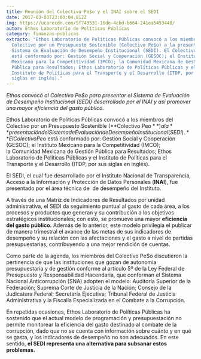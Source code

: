 ```yaml
---
title: Reunión del Colectivo Pe$o y el INAI sobre el SEDI
date: 2017-03-03T23:03:04.812Z
img: https://ucarecdn.com/5f743531-16de-4cbd-b664-241ea5453440/
autor: Ethos Laboratorio de Políticas Públicas
category: finanzas-publicas
extracto: "Ethos Laboratorio de Políticas Públicas convocó a los miembros del
  Colectivo por un Presupuesto Sostenible (Colectivo Pe$o) a la presentación del
  Sistema de Evaluación de Desempeño Institucional (SEDI). El Colectivo Pe$o
  está conformado por: Gestión Social y Cooperación (GESOC); el Instituto
  Mexicano para la Competitividad (IMCO); la Comunidad Mexicana de Gestión
  Pública para Resultados; Ethos Laboratorio de Políticas Públicas y el
  Instituto de Políticas para el Transporte y el Desarrollo (ITDP, por sus
  siglas en inglés)."
---
```

*Ethos convocó al Colectivo Pe$o para presentar el Sistema de Evaluación de Desempeño Institucional (SEDI) desarrollado por el INAI y así promover una mayor eficiencia del gasto público.*

Ethos Laboratorio de Políticas Públicas convocó a los miembros del Colectivo por un Presupuesto Sostenible (**Colectivo Pe$o**) a la **presentación del Sistema de Evaluación de Desempeño Institucional (SEDI).** El Colectivo Pe$o está conformado por: Gestión Social y Cooperación (GESOC); el Instituto Mexicano para la Competitividad (IMCO); la Comunidad Mexicana de Gestión Pública para Resultados; Ethos Laboratorio de Políticas Públicas y el Instituto de Políticas para el Transporte y el Desarrollo (ITDP, por sus siglas en inglés). 

El SEDI, el cual fue desarrollado por el Instituto Nacional de Transparencia, Acceso a la Información y Protección de Datos Personales (**INAI**), fue presentado por el área técnica de  de desempeño del Instituto.

A través de una Matriz de Indicadores de Resultados por unidad administrativa, el SEDI da seguimiento puntual al gasto de cada área, a los procesos y productos que generan y su contribución a los objetivos estratégicos institucionales; con esto, se promueve una mayor **eficiencia del gasto público.** Además de lo anterior, este modelo privilegia el publicar de manera trimestral el avance de las metas de sus indicadores de desempeño y su relación con las afectaciones y el gasto a nivel de partidas presupuestarias, contribuyendo a una mejor rendición de cuentas.

Como parte de la agenda, los miembros del Colectivo Pe$o discutieron la pertinencia de que las instituciones que gozan de autonomía presupuestaria y de gestión conforme al artículo 5º de la Ley Federal de Presupuesto y Responsabilidad Hacendaria, que conforman el Sistema Nacional Anticorrupción (SNA) adopten el modelo: Auditoría Superior de la Federación; Suprema Corte de Justicia de la Nación; Consejo de la Judicatura Federal; Secretaría Ejecutiva; Tribunal Federal de Justicia Administrativa y la Fiscalía Especializada en el Combate a la Corrupción.

En repetidas ocasiones, Ethos Laboratorio de Políticas Públicas ha sostenido que el actual modelo de programación y presupuestación no permite monitorear la eficiencia del gasto destinado al combate de la corrupción, dado que no se cuenta con información sobre cuánto y en qué se gasta, y los indicadores de desempeño no son adecuados. En este sentido, **el SEDI representa una alternativa para subsanar estos problemas.**